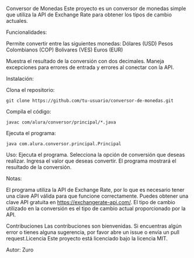 Conversor de Monedas
  Este proyecto es un conversor de monedas simple que utiliza la API de Exchange Rate para obtener los tipos de cambio actuales.
  
Funcionalidades:

  Permite convertir entre las siguientes monedas:
    Dólares (USD)
    Pesos Colombianos (COP)
    Bolivares (VES)
    Euros (EUR)


Muestra el resultado de la conversión con dos decimales.
Maneja excepciones para errores de entrada y errores al conectar con la API.

Instalación:

Clona el repositorio:
                    
    git clone https://github.com/tu-usuario/conversor-de-monedas.git
                    
Compila el código:

    javac com/alura/conversor/principal/*.java
                       
Ejecuta el programa:

    java com.alura.conversor.principal.Principal
                        
Uso:
  Ejecuta el programa.
  Selecciona la opción de conversión que deseas realizar.
  Ingresa el valor que deseas convertir.
  El programa mostrará el resultado de la conversión.

Notas:

  El programa utiliza la API de Exchange Rate, por lo que es necesario tener una clave API válida para que funcione correctamente. Puedes obtener una clave API gratuita en     https://exchangerate-api.com/.
  El tipo de cambio utilizado en la conversión es el tipo de cambio actual proporcionado por la API.

Contribuciones
  Las contribuciones son bienvenidas. Si encuentras algún error o tienes alguna sugerencia, por favor abre un issue o envía un pull request.Licencia
  Este proyecto está licenciado bajo la licencia MIT. 

Autor:
  Zuro
